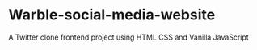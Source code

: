 # Warble-social-media-website
A Twitter clone frontend project using HTML CSS and Vanilla JavaScript
